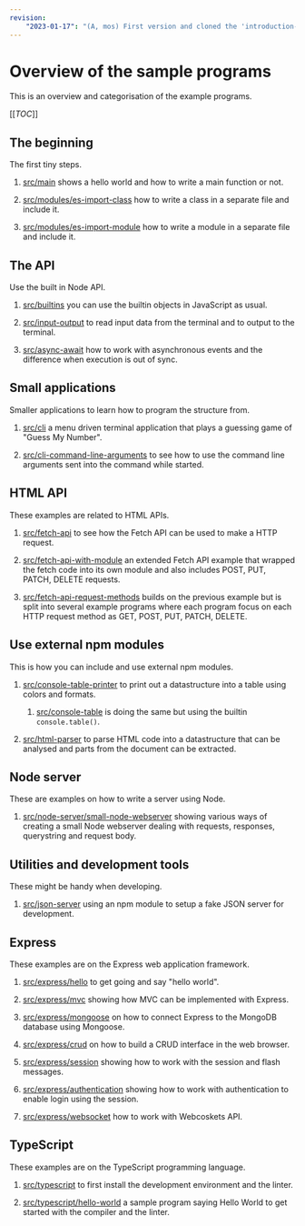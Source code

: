```yaml
---
revision: 
    "2023-01-17": "(A, mos) First version and cloned the 'introduction-collection'."
---
```

Overview of the sample programs
==============================

This is an overview and categorisation of the example programs.

[[_TOC_]]

<!--
TODO

* Improve example on async/await including an example on wait-all
-->



The beginning
-----------------------------

The first tiny steps.

1. [src/main](./main) shows a hello world and how to write a main function or not.

1. [src/modules/es-import-class](./modules/es-import-class) how to write a class in a separate file and include it.

1. [src/modules/es-import-module](./modules/es-import-module) how to write a module in a separate file and include it.



The API
-----------------------------

Use the built in Node API.

1. [src/builtins](./builtins) you can use the builtin objects in JavaScript as usual.

1. [src/input-output](./input-output) to read input data from the terminal and to output to the terminal.

1. [src/async-await](./async-await) how to work with asynchronous events and the difference when execution is out of sync.



Small applications
-----------------------------

Smaller applications to learn how to program the structure from.

1. [src/cli](./cli) a menu driven terminal application that plays a guessing game of "Guess My Number".

1. [src/cli-command-line-arguments](./cli-command-line-arguments) to see how to use the command line arguments sent into the command while started.



HTML API
-----------------------------

These examples are related to HTML APIs.

1. [src/fetch-api](./fetch-api) to see how the Fetch API can be used to make a HTTP request.

1. [src/fetch-api-with-module](./fetch-api-with-module/) an extended Fetch API example that wrapped the fetch code into its own module and also includes POST, PUT, PATCH, DELETE requests.

1. [src/fetch-api-request-methods](./fetch-api-request-methods/) builds on the previous example but is split into several example programs where each program focus on each HTTP request method as GET, POST, PUT, PATCH, DELETE.

<!-- 
* do-http-request
-->



Use external npm modules
-----------------------------

This is how you can include and use external npm modules.

1. [src/console-table-printer](./console-table-printer) to print out a datastructure into a table using colors and formats.

    1. [src/console-table](./console-table) is doing the same but using the builtin `console.table()`.

1. [src/html-parser](./html-parser) to parse HTML code into a datastructure that can be analysed and parts from the document can be extracted.



Node server
-----------------------------

These are examples on how to write a server using Node.

1. [src/node-server/small-node-webserver](./node-server/small-node-webserver/) showing various ways of creating a small Node webserver dealing with requests, responses, querystring and request body.

<!--
* a-restserver-using-node
* a-web-server-using-node-http-module
-->



Utilities and development tools
-----------------------------

These might be handy when developing.

1. [src/json-server](./json-server/) using an npm module to setup a fake JSON server for development.



Express
-----------------------------

These examples are on the Express web application framework.

1. [src/express/hello](./express/hello/) to get going and say "hello world".

1. [src/express/mvc](./express/mvc/) showing how MVC can be implemented with Express.

1. [src/express/mongoose](./express/mongoose/) on how to connect Express to the MongoDB database using Mongoose.

1. [src/express/crud](./express/crud/) on how to build a CRUD interface in the web browser.

1. [src/express/session](./express/session/) showing how to work with the session and flash messages.

1. [src/express/authentication](./express/authentication/) showing how to work with authentication to enable login using the session.

1. [src/express/websocket](./express/websocket/) how to work with Webcoskets API.

<!--
1. [src/express/socketio](./express/socketio/) showinhow to implement websockets using the library socketio.
-->



TypeScript
-----------------------------

These examples are on the TypeScript programming language.

1. [src/typescript](./typescript/) to first install the development environment and the linter.

1. [src/typescript/hello-world](./typescript/hello-world/) a sample program saying Hello World to get started with the compiler and the linter.
